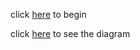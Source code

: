 click [here](wake_up.md) to begin

click [here](https://docs.google.com/drawings/d/1Jj44JtlFUdxgRf2a8Xlc2FUAAuss2NJHY99ogA7Pu6U/edit?usp=sharing) to see the diagram